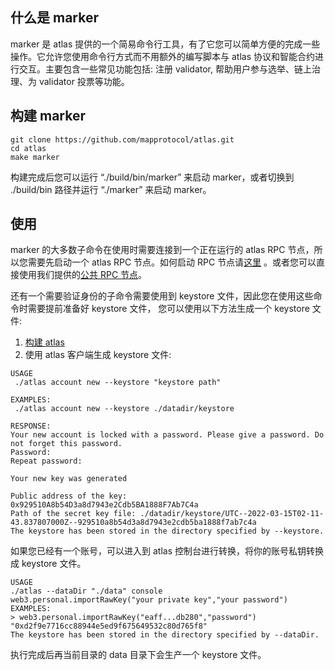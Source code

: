 ## 什么是 marker

marker 是 atlas 提供的一个简易命令行工具，有了它您可以简单方便的完成一些操作。它允许您使用命令行方式而不用额外的编写脚本与
atlas 协议和智能合约进行交互。主要包含一些常见功能包括: 注册 validator, 帮助用户参与选举、链上治理、为 validator 投票等功能。

## 构建 marker

```shell
git clone https://github.com/mapprotocol/atlas.git
cd atlas
make marker
```

构建完成后您可以运行 “./build/bin/marker” 来启动 marker，或者切换到 ./build/bin 路径并运行 “./marker” 来启动 marker。

## 使用

marker 的大多数子命令在使用时需要连接到一个正在运行的 atlas RPC 节点，所以您需要先启动一个 atlas RPC 节点。如何启动 RPC
节点请[这里](/docs/base/mapo-relay-chain/nodes/rpc-nodes.md#运行-rpc-节点)
。或者您可以直接使用我们提供的[公共 RPC 节点](/docs/base/mapo-relay-chain/public-service.md#网络信息)。

还有一个需要验证身份的子命令需要使用到 keystore 文件，因此您在使用这些命令时需要提前准备好 keystore 文件，
您可以使用以下方法生成一个 keystore 文件:

1. [构建 atlas](/docs/base/mapo-relay-chain/nodes/run-a-node.md#克隆代码仓库并构建)
2. 使用 atlas 客户端生成 keystore 文件:

```shell
USAGE
 ./atlas account new --keystore "keystore path"
 
EXAMPLES:
 ./atlas account new --keystore ./datadir/keystore
 
RESPONSE:
Your new account is locked with a password. Please give a password. Do not forget this password.
Password:
Repeat password:

Your new key was generated

Public address of the key:   0x929510A8b54D3a8d7943e2Cdb5BA1888F7Ab7C4a
Path of the secret key file: ./datadir/keystore/UTC--2022-03-15T02-11-43.837807000Z--929510a8b54d3a8d7943e2cdb5ba1888f7ab7c4a
The keystore has been stored in the directory specified by --keystore.
```

如果您已经有一个账号，可以进入到 atlas 控制台进行转换，将你的账号私钥转换成 keystore 文件。

```shell
USAGE
./atlas --dataDir "./data" console
web3.personal.importRawKey("your private key","your password")
EXAMPLES:
> web3.personal.importRawKey("eaff...db280","password")
"0xd2f9e7716cc88944e5ed9f675649532c80d765f8"
The keystore has been stored in the directory specified by --dataDir.
```

执行完成后再当前目录的 data 目录下会生产一个 keystore 文件。

